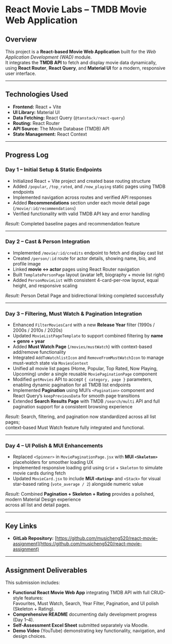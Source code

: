 #  React Movie Labs – TMDB Movie Web Application

##  Overview
This project is a **React-based Movie Web Application** built for the *Web Application Development (WAD)* module.  
It integrates the **TMDB API** to fetch and display movie data dynamically, using **React Router**, **React Query**, and **Material UI** for a modern, responsive user interface.

---

##  Technologies Used
- **Frontend:** React + Vite  
- **UI Library:** Material UI   
- **Data Fetching:** React Query (`@tanstack/react-query`)  
- **Routing:** React Router 
- **API Source:** The Movie Database (TMDB) API  
- **State Management:** React Context  

---

## Progress Log

### Day 1 – Initial Setup & Static Endpoints
- Initialized React + Vite project and created base routing structure  
- Added `/popular`, `/top_rated`, and `/now_playing` static pages using TMDB endpoints  
- Implemented navigation across routes and verified API responses  
- Added **Recommendations** section under each movie detail page (`/movie/:id/recommendations`)  
- Verified functionality with valid TMDB API key and error handling

 *Result:* Completed baseline pages and recommendation feature

---

### Day 2 – Cast & Person Integration
- Implemented `/movie/:id/credits` endpoint to fetch and display cast list  
- Created `/person/:id` route for actor details, showing name, bio, and profile image  
- Linked **movie ↔ actor** pages using React Router navigation  
- Built `TemplatePersonPage` layout (avatar left, biography + movie list right)  
- Added `PersonMovieList` with consistent 4-card-per-row layout, equal height, and responsive scaling  

 *Result:* Person Detail Page and bidirectional linking completed successfully

---

### Day 3 – Filtering, Must Watch & Pagination Integration
- Enhanced `FilterMoviesCard` with a new **Release Year** filter (1990s / 2000s / 2010s / 2020s)  
- Updated `MovieListPageTemplate` to support combined filtering by **name + genre + year**  
- Added **Must Watch Page** (`/movies/mustWatch`) with context-based add/remove functionality  
- Integrated `AddToWatchlistIcon` and `RemoveFromMustWatchIcon` to manage must-watch state via `MoviesContext`  
- Unified all movie list pages (Home, Popular, Top Rated, Now Playing, Upcoming) under a single reusable `MoviePaginationPage` component  
- Modified `getMovies` API to accept `{ category, page }` parameters, enabling dynamic pagination for all TMDB list endpoints  
- Implemented **Pagination** using MUI’s `<Pagination>` component and React Query’s `keepPreviousData` for smooth page transitions  
- Extended **Search Results Page** with TMDB `/search/multi` API and full pagination support for a consistent browsing experience  

*Result:* Search, filtering, and pagination now standardized across all list pages;  
context-based Must Watch feature fully integrated and functional.

---

### Day 4 – UI Polish & MUI Enhancements
- Replaced `<Spinner>` in `MoviePaginationPage.jsx` with **MUI `<Skeleton>`** placeholders for smoother loading UX  
- Implemented responsive loading grid using `Grid` + `Skeleton` to simulate movie cards during fetch  
- Updated `MovieCard.jsx` to include **MUI `<Rating>`** and `<Stack>` for visual star-based rating (`vote_average / 2`) alongside numeric value  

*Result:* Combined **Pagination + Skeleton + Rating** provides a polished, modern Material Design experience  
across all list and detail pages.

---


##  Key Links
- **GitLab Repository:** [https://github.com/musicheng520/react-movie-assignment](https://github.com/musicheng520/react-movie-assignment)  


---

## Assignment Deliverables

This submission includes:

- **Functional React Movie Web App** integrating TMDB API with full CRUD-style features:  
  Favourites, Must Watch, Search, Year Filter, Pagination, and UI polish (Skeleton + Rating).  
- **Comprehensive README** documenting daily development progress (Day 1–4).  
- **Self-Assessment Excel Sheet** submitted separately via Moodle.  
- **Demo Video** (YouTube) demonstrating key functionality, navigation, and design choices.  

